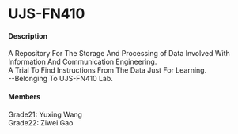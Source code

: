 # UJS-FN410

#### Description
A Repository For The Storage And Processing of Data Involved With Information And Communication Engineering.  
A Trial To Find Instructions From The Data Just For Learning.  
--Belonging To UJS-FN410 Lab.  

#### Members
Grade21: Yuxing Wang  
Grade22: Ziwei Gao
